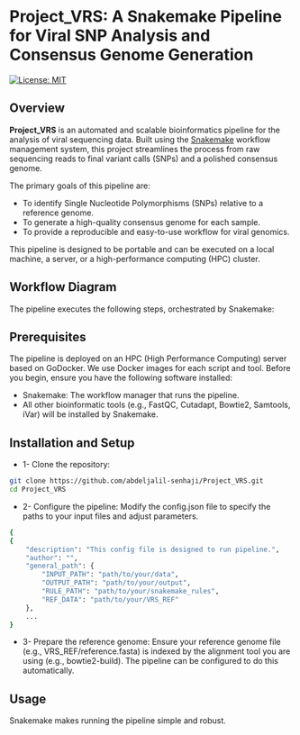 # Project_VRS: A Snakemake Pipeline for Viral SNP Analysis and Consensus Genome Generation

[![License: MIT](https://img.shields.io/badge/License-MIT-yellow.svg)](https://opensource.org/licenses/MIT)

## Overview

**Project_VRS** is an automated and scalable bioinformatics pipeline for the analysis of viral sequencing data. Built using the [Snakemake](https://snakemake.readthedocs.io/) workflow management system, this project streamlines the process from raw sequencing reads to final variant calls (SNPs) and a polished consensus genome.

The primary goals of this pipeline are:
- To identify Single Nucleotide Polymorphisms (SNPs) relative to a reference genome.
- To generate a high-quality consensus genome for each sample.
- To provide a reproducible and easy-to-use workflow for viral genomics.

This pipeline is designed to be portable and can be executed on a local machine, a server, or a high-performance computing (HPC) cluster.

## Workflow Diagram

The pipeline executes the following steps, orchestrated by Snakemake:

## Prerequisites

The pipeline is deployed on an HPC (High Performance Computing) server based on GoDocker. We use Docker images for each script and tool.
Before you begin, ensure you have the following software installed:

- Snakemake: The workflow manager that runs the pipeline.
- All other bioinformatic tools (e.g., FastQC, Cutadapt, Bowtie2, Samtools, iVar) will be installed by Snakemake.

## Installation and Setup
* 1- Clone the repository: 
```bash
git clone https://github.com/abdeljalil-senhaji/Project_VRS.git
cd Project_VRS
```
* 2- Configure the pipeline:
Modify the config.json file to specify the paths to your input files and adjust parameters.
```bash
{
{
    "description": "This config file is designed to run pipeline.",
    "author": "",
    "general_path": {
        "INPUT_PATH": "path/to/your/data",
        "OUTPUT_PATH": "path/to/your/output",
        "RULE_PATH": "path/to/your/snakemake_rules",
        "REF_DATA": "path/to/your/VRS_REF"
    },
    ... 
}
```

* 3- Prepare the reference genome:
Ensure your reference genome file (e.g., VRS_REF/reference.fasta) is indexed by the alignment tool you are using (e.g., bowtie2-build). The pipeline can be configured to do this automatically.

## Usage

Snakemake makes running the pipeline simple and robust.
